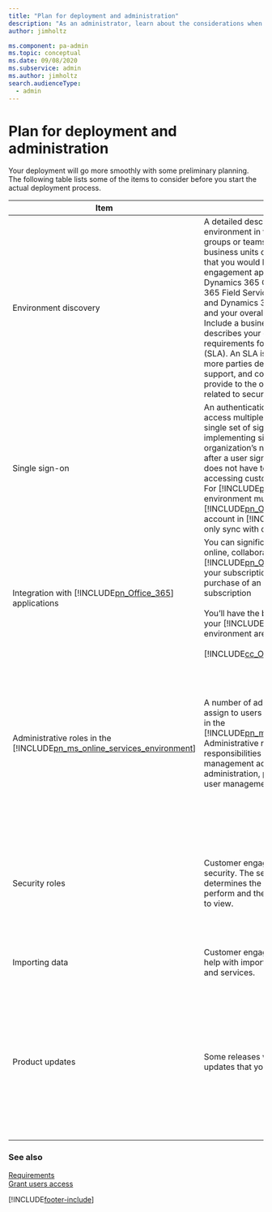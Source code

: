 ```yaml
---
title: "Plan for deployment and administration"
description: "As an administrator, learn about the considerations when planning for deployment." 
author: jimholtz

ms.component: pa-admin
ms.topic: conceptual
ms.date: 09/08/2020
ms.subservice: admin
ms.author: jimholtz
search.audienceType: 
  - admin
---
```

# Plan for deployment and administration

Your deployment will go more smoothly with some preliminary planning.  The following table lists some of the items to consider before you start the actual deployment process.  


|                                                            Item                                                             |                                                                                                                                                                                                                                                                                                                                                                                                                                             Description                                                                                                                                                                                                                                                                                                                                                                                                                                              |                                                                                                                                                                                                                                                                                                                                                                                                                                                                                                            Considerations                                                                                                                                                                                                                                                                                                                                                                                                                                                                                                             |
|-----------------------------------------------------------------------------------------------------------------------------|------------------------------------------------------------------------------------------------------------------------------------------------------------------------------------------------------------------------------------------------------------------------------------------------------------------------------------------------------------------------------------------------------------------------------------------------------------------------------------------------------------------------------------------------------------------------------------------------------------------------------------------------------------------------------------------------------------------------------------------------------------------------------------------------------------------------------------------------------------------------------------------------------|---------------------------------------------------------------------------------------------------------------------------------------------------------------------------------------------------------------------------------------------------------------------------------------------------------------------------------------------------------------------------------------------------------------------------------------------------------------------------------------------------------------------------------------------------------------------------------------------------------------------------------------------------------------------------------------------------------------------------------------------------------------------------------------------------------------------------------------------------------------------------------------------------------------------------------------------------------------------------------------------------------------------------------------|
|                                                    Environment discovery                                                    |                                                                 A detailed description of your organization’s environment in terms of number of users, groups or teams, and the number and type of business units or divisions. Identify current data that you would like to bring into customer engagement apps (Dynamics 365 Sales, Dynamics 365 Customer Service, Dynamics 365 Field Service, Dynamics 365 Marketing, and Dynamics 365 Project Service Automation), and your overall data storage requirements. Include a business requirements analysis that describes your organization’s expectation or requirements for a service level agreement (SLA). An SLA is an agreement between two or more parties describing the deliverables, support, and communication that each party will provide to the other. Specify your policies related to security and privacy.                                                                 |                                                                                                                                                                                                             Is there enough overlap in customers and products across business units to be able to work in the same data? What type of security policy does the organization already have in place? Are there any special requirements in this area? Is there a plan for business growth that could affect the number of users?<br /><br /> Plan for enough time to do this discovery; information that comes out of this exercise can affect the way you implement the service.                                                                                                                                                                                                              |
|                                                       Single sign-on                                                        | An authentication process that enables a user to access multiple systems or services through a single set of sign-on credentials. For example, implementing single sign-on for an organization’s network environment means that after a user signs in to the network, that user does not have to enter credentials again when accessing customer engagement apps. **Note:**  For [!INCLUDE[pn_Office_365](../includes/pn-office-365.md)] subscribers, the environment must be in the same tenant as your [!INCLUDE[pn_Office_365](../includes/pn-office-365.md)] subscription. A user account in [!INCLUDE[pn_Active_Directory](../includes/pn-active-directory.md)] can only sync with one tenant. |                                                                                                                                                                                                                                                                                                                                                                    There are additional requirements to implement single sign-on, therefore, consider how important it is to your organization.<br /><br /> [!INCLUDE[proc_more_information](../includes/proc-more-information.md)] [Manage user account synchronization](manage-user-account-synchronization.md)                                                                                                                                                                                                                                                                                                                                                                     |
|                    Integration with [!INCLUDE[pn_Office_365](../includes/pn-office-365.md)] applications                    |                                                                                 You can significantly enhance your company’s online, collaborative experience by integrating [!INCLUDE[pn_Office_365](../includes/pn-office-365.md)] applications with your subscription. This requires a separate purchase of an [!INCLUDE[pn_Office_365](../includes/pn-office-365.md)] subscription<br /><br /> You’ll have the best integration experience if your [!INCLUDE[pn_Office_365](../includes/pn-office-365.md)] subscription and environment are in the same tenant.<br /><br /> [!INCLUDE[cc_Office365PlanRequirement](../includes/cc-office365planrequirement.md)]                                                                                 |     [!INCLUDE[proc_more_information](../includes/proc-more-information.md)] [What is Office 365?](https://www.microsoft.com/microsoft-365/business/compare-more-office-365-for-business-plans)                                                                                                                                                                                                                                                                                                                                                                                                                           |
| Administrative roles in the [!INCLUDE[pn_ms_online_services_environment](../includes/pn-ms-online-services-environment.md)] |                                                                                                                                                                                                                                        A number of administrative roles are available to assign to users if you manage your subscription in the [!INCLUDE[pn_ms_online_services_environment](../includes/pn-ms-online-services-environment.md)]. Administrative roles define administrative responsibilities related to subscription management activities, for example, billing administration, password administration, and user management administration.                                                                                                                                                                                                                                        |                                           Consider the available administrative roles and the needs of your environment to identify the roles you want to use and the users you will choose for each role. The global administrator role is the highest level role, having all the permissions to manage any part of the subscription process. We recommend that you assign this role to more than one person so that someone is always available to manage all aspects of the subscription. **Note:**  Administrative roles cover all subscription management functions within the service. These aren’t the same as the security roles that you assign to users, which are required and govern access to resources in the service. See “Security roles” in this table.                                            |
|                          Security roles                         |                                                                                                                                                                                                                                                                                                                           Customer engagement apps uses role-based security.  The security role assigned to a user determines the tasks the user is permitted to perform and the data that the user is permitted to view.                                                                                                                                                                                                                                                                                                                           |                                                                                                                                                                                                    Every user must be assigned at least one security role  to access customer engagement apps. **Note:**  Security roles aren’t the same as administrative roles in the [!INCLUDE[pn_ms_online_services_environment](../includes/pn-ms-online-services-environment.md)], which cover subscription management and related activities in the [!INCLUDE[pn_MS_Online_Services_Portal](../includes/pn-ms-online-services-portal.md)]. See: Administrative roles in the [!INCLUDE[pn_ms_online_services_environment](../includes/pn-ms-online-services-environment.md)] in this table.                                                                                                                                                                                                    |
|                                                       Importing data                                                        |                                                                                                                                                                                                                                                                                                                                                               Customer engagement apps offer a wizard to help with importing data from other applications and services.                                                                                                                                                                                                                                                                                                                                                               |                                                                                                                                                                                                                                                                                                                                                                                             If you import data from other systems, consider the way you’ll process the data to minimize errors. [!INCLUDE[proc_more_information](../includes/proc-more-information.md)] [Import data (all record types)](import-data-all-record-types.md)                                                                                                                                                                                                                                                                                                                                                                                             |
|                                                       Product updates                                                       |                                                                                                                                                                                                                                                                                                                                                                     Some releases will include optional product updates that you can choose to enable.                                                                                                                                                                                                                                                                                                                                                                     | Product updates may affect existing customizations in your environment. Review the documentation associated with each product update before you enable it in a production environment. Additionally, some product updates, such as the sales and service process forms, can’t be removed or easily reverted to the previous functionality. Therefore, you should give careful consideration before you enable a product update. **Tip:**  If you’re unsure whether you want to enable a product update in an environment used in production, sign up for a trial subscription to evaluate the new functionality. [!INCLUDE[proc_more_information](../includes/proc-more-information.md)] [About trial environments](trial-environments.md)|

### See also 
 [Requirements](online-requirements.md)   
 [Grant users access](grant-users-access.md)


[!INCLUDE[footer-include](../includes/footer-banner.md)]
